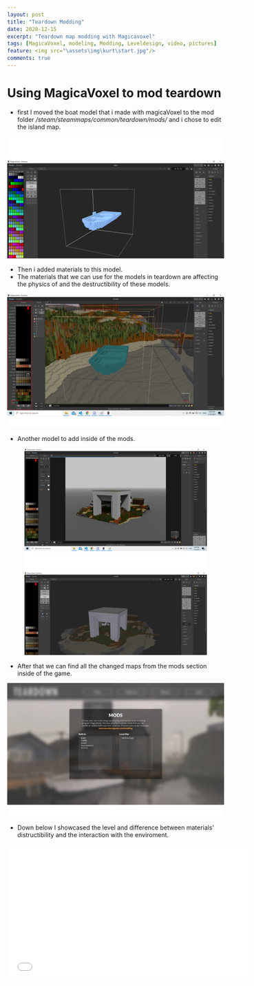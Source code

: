 ```yaml
---
layout: post
title: "Teardown Modding"
date: 2020-12-15
excerpt: "Teardown map modding with Magicavoxel"
tags: [MagicaVoxel, modeling, Modding, Leveldesign, video, pictures]
feature: <img src="\assets\img\kurt\start.jpg"/>
comments: true
---
```


# Using MagicaVoxel to mod teardown 

* first I moved the boat model that i made with magicaVoxel to the mod folder <I>/steam/steammaps/common/teardown/mods/</I> and i chose to edit the island map. 

<img src="\assets\img\teardownpost\boatpic.png"/>

* Then i added materials to this model. 
* The materials that we can use for the models in teardown are affecting the physics of and the destructibility of these models.

<img src="\assets\img\teardownpost\boatpicinside.png"/>

* Another model to add inside of the mods.  

<figure class="half">
	<img src="\assets\img\teardownpost\modelinside.png"/>
	<img src="\assets\img\teardownpost\modelinside-2.png"/>
</figure>

* After that we can find all the changed maps from the mods section inside of the game. 

<img src="\assets\img\teardownpost\mods.png"/>

* Down below I showcased the level and difference between materials' distructibility and the interaction with the enviroment.

<iframe width="560" height="315" src="//www.youtube.com/embed/SQQNtqrwvPA" frameborder="0"> </iframe>

